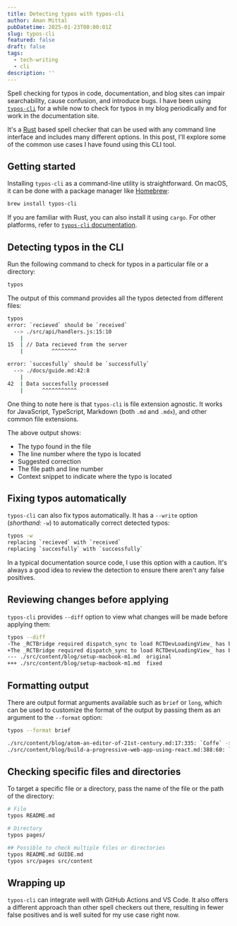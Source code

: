 ```yaml
---
title: Detecting typos with typos-cli
author: Aman Mittal
pubDatetime: 2025-01-23T00:00:01Z
slug: typos-cli
featured: false
draft: false
tags:
  - tech-writing
  - cli
description: ''
---
```


Spell checking for typos in code, documentation, and blog sites can impair searchability, cause confusion, and introduce bugs. I have been using [`typos-cli`](https://github.com/crate-ci/typos/tree/master) for a while now to check for typos in my blog periodically and for work in the documentation site.

It's a [Rust](https://www.rust-lang.org/) based spell checker that can be used with any command line interface and includes many different options. In this post, I'll explore some of the common use cases I have found using this CLI tool.

## Getting started

Installing `typos-cli` as a command-line utility is straightforward. On macOS, it can be done with a package manager like [Homebrew](https://formulae.brew.sh/formula/typos-cli):

```bash
brew install typos-cli
```

If you are familiar with Rust, you can also install it using `cargo`. For other platforms, refer to [`typos-cli` documentation]().

## Detecting typos in the CLI

Run the following command to check for typos in a particular file or a directory:

```bash
typos
```

The output of this command provides all the typos detected from different files:

```bash
typos
error: `recieved` should be `received`
  --> ./src/api/handlers.js:15:10
    |
15  | // Data recieved from the server
    |         ^^^^^^^^

error: `succesfully` should be `successfully`
  --> ./docs/guide.md:42:8
    |
42  | Data succesfully processed
    |      ^^^^^^^^^^^
```

One thing to note here is that `typos-cli` is file extension agnostic. It works for JavaScript, TypeScript, Markdown (both `.md` and `.mdx`), and other common file extensions.

The above output shows:

- The typo found in the file
- The line number where the typo is located
- Suggested correction
- The file path and line number
- Context snippet to indicate where the typo is located

## Fixing typos automatically

`typos-cli` can also fix typos automatically. It has a `--write` option (_shorthand: `-w`_) to automatically correct detected typos:

```bash
typos -w
replacing `recieved` with `received`
replacing `succesfully` with `successfully`
```

In a typical documentation source code, I use this option with a caution. It's always a good idea to review the detection to ensure there aren't any false positives.

## Reviewing changes before applying

`typos-cli` provides `--diff` option to view what changes will be made before applying them:

```bash
typos --diff
-The _RCTBridge required dispatch_sync to load RCTDevLoadingView_ has become a common occurence when developing React Native apps with version `0.64` and `0.65`.
+The _RCTBridge required dispatch_sync to load RCTDevLoadingView_ has become a common occurrence when developing React Native apps with version `0.64` and `0.65`.
--- ./src/content/blog/setup-macbook-m1.md	original
+++ ./src/content/blog/setup-macbook-m1.md	fixed
```

## Formatting output

There are output format arguments available such as `brief` or `long`, which can be used to customize the format of the output by passing them as an argument to the `--format` option:

```bash
typos --format brief

./src/content/blog/atom-an-editor-of-21st-century.md:17:335: `Coffe` -> `Coffee`
./src/content/blog/build-a-progressive-web-app-using-react.md:388:60: `frome` -> `from`
```

## Checking specific files and directories

To target a specific file or a directory, pass the name of the file or the path of the directory:

```bash
# File
typos README.md

# Directory
typos pages/

## Possible to check multiple files or directories
typos README.md GUIDE.md
typos src/pages src/content
```

## Wrapping up

`typos-cli` can integrate well with GitHub Actions and VS Code. It also offers a different approach than other spell checkers out there, resulting in fewer false positives and is well suited for my use case right now.
